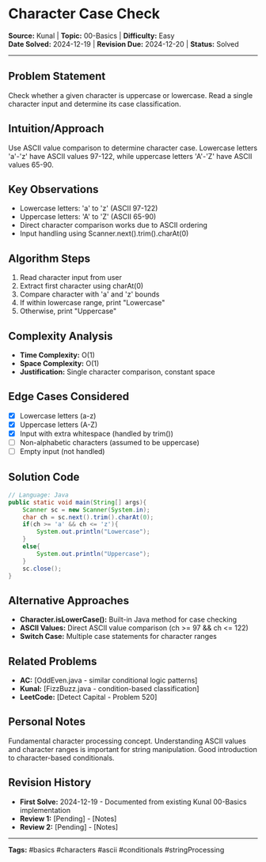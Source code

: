 # Character Case Check

**Source:** Kunal | **Topic:** 00-Basics | **Difficulty:** Easy  
**Date Solved:** 2024-12-19 | **Revision Due:** 2024-12-20 | **Status:** Solved

---

## Problem Statement
Check whether a given character is uppercase or lowercase. Read a single character input and determine its case classification.

## Intuition/Approach
Use ASCII value comparison to determine character case. Lowercase letters 'a'-'z' have ASCII values 97-122, while uppercase letters 'A'-'Z' have ASCII values 65-90.

## Key Observations
- Lowercase letters: 'a' to 'z' (ASCII 97-122)
- Uppercase letters: 'A' to 'Z' (ASCII 65-90)
- Direct character comparison works due to ASCII ordering
- Input handling using Scanner.next().trim().charAt(0)

## Algorithm Steps
1. Read character input from user
2. Extract first character using charAt(0)
3. Compare character with 'a' and 'z' bounds
4. If within lowercase range, print "Lowercase"
5. Otherwise, print "Uppercase"

## Complexity Analysis
- **Time Complexity:** O(1)
- **Space Complexity:** O(1)
- **Justification:** Single character comparison, constant space

## Edge Cases Considered
- [x] Lowercase letters (a-z)
- [x] Uppercase letters (A-Z)
- [x] Input with extra whitespace (handled by trim())
- [ ] Non-alphabetic characters (assumed to be uppercase)
- [ ] Empty input (not handled)

## Solution Code

```java
// Language: Java
public static void main(String[] args){
    Scanner sc = new Scanner(System.in);
    char ch = sc.next().trim().charAt(0);
    if(ch >= 'a' && ch <= 'z'){
        System.out.println("Lowercase");
    }
    else{
        System.out.println("Uppercase");
    }
    sc.close();
}
```

## Alternative Approaches
- **Character.isLowerCase():** Built-in Java method for case checking
- **ASCII Values:** Direct ASCII value comparison (ch >= 97 && ch <= 122)
- **Switch Case:** Multiple case statements for character ranges

## Related Problems
- **AC:** [OddEven.java - similar conditional logic patterns]
- **Kunal:** [FizzBuzz.java - condition-based classification]
- **LeetCode:** [Detect Capital - Problem 520]

## Personal Notes
Fundamental character processing concept. Understanding ASCII values and character ranges is important for string manipulation. Good introduction to character-based conditionals.

## Revision History
- **First Solve:** 2024-12-19 - Documented from existing Kunal 00-Basics implementation
- **Review 1:** [Pending] - [Notes]
- **Review 2:** [Pending] - [Notes]

---
**Tags:** #basics #characters #ascii #conditionals #stringProcessing 